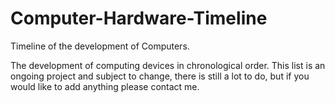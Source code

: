# Computer-Hardware-Timeline
Timeline of the development of Computers.

The development of computing devices in chronological order. 
This list is an ongoing project and subject to change, there is still a lot to do, but if you would like to add anything please contact me.
